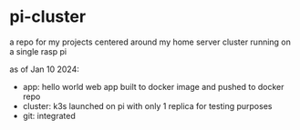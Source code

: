 # pi-cluster
a repo for my projects centered around my home server cluster running on a single rasp pi

as of Jan 10 2024:
- app: hello world web app built to docker image and pushed to docker repo
- cluster: k3s launched on pi with only 1 replica for testing purposes
- git: integrated
